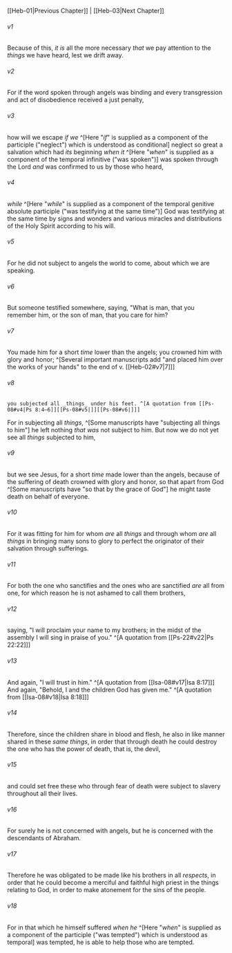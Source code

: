 ﻿---
aliases:
  - Hebrews 2
---

[[Heb-01|Previous Chapter]] | [[Heb-03|Next Chapter]]

###### v1
Because of this, _it is_ all the more necessary _that_ we pay attention to the _things_ we have heard, lest we drift away.

###### v2
For if the word spoken through angels was binding and every transgression and act of disobedience received a just penalty,

###### v3
how will we escape _if we_ ^[Here "_if_" is supplied as a component of the participle ("neglect") which is understood as conditional] neglect so great a salvation which had _its_ beginning _when it_ ^[Here "_when_" is supplied as a component of the temporal infinitive ("was spoken")] was spoken through the Lord _and_ was confirmed to us by those who heard,

###### v4
_while_ ^[Here "_while_" is supplied as a component of the temporal genitive absolute participle ("was testifying at the same time")] God was testifying at the same time by signs and wonders and various miracles and distributions of the Holy Spirit according to his will.

###### v5
For he did not subject to angels the world to come, about which we are speaking.

###### v6
But someone testified somewhere, saying,
"What is man, that you remember him,
or the son of man, that you care for him?

###### v7
You made him for a short _time_ lower than the angels;
you crowned him with glory and honor; ^[Several important manuscripts add "and placed him over the works of your hands" to the end of v. [[Heb-02#v7|7]]]

###### v8
    you subjected all _things_ under his feet. ^[A quotation from [[Ps-08#v4|Ps 8:4–6]][[Ps-08#v5|]][[Ps-08#v6|]]]
For in subjecting all _things_, ^[Some manuscripts have "subjecting all things to him"] he left nothing _that was_ not subject to him. But now we do not yet see all _things_ subjected to him,

###### v9
but we see Jesus, for a short _time_ made lower than the angels, because of the suffering of death crowned with glory and honor, so that apart from God ^[Some manuscripts have "so that by the grace of God"] he might taste death on behalf of everyone.

###### v10
For it was fitting for him for whom _are_ all _things_ and through whom _are_ all _things_ in bringing many sons to glory to perfect the originator of their salvation through sufferings.

###### v11
For both the one who sanctifies and the ones who are sanctified _are_ all from one, for which reason he is not ashamed to call them brothers,

###### v12
saying,
"I will proclaim your name to my brothers;
in the midst of the assembly I will sing in praise of you." ^[A quotation from [[Ps-22#v22|Ps 22:22]]]

###### v13
And again,
"I will trust in him." ^[A quotation from [[Isa-08#v17|Isa 8:17]]]
And again,
"Behold, I and the children God has given me." ^[A quotation from [[Isa-08#v18|Isa 8:18]]]

###### v14
Therefore, since the children share in blood and flesh, he also in like manner shared in these _same things_, in order that through death he could destroy the one who has the power of death, that is, the devil,

###### v15
and could set free these who through fear of death were subject to slavery throughout all their lives.

###### v16
For surely he is not concerned with angels, but he is concerned with the descendants of Abraham.

###### v17
Therefore he was obligated to be made like his brothers in all _respects_, in order that he could become a merciful and faithful high priest in the things relating to God, in order to make atonement for the sins of the people.

###### v18
For in that which he himself suffered _when he_ ^[Here "_when_" is supplied as a component of the participle ("was tempted") which is understood as temporal] was tempted, he is able to help those who are tempted.